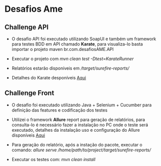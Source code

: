 # Desafios Ame

## Challenge API

- O desafio API foi executado utilizando SoapUI e também um framework para testes BDD em API chamado **Karate**, para visualiza-lo basta importar o projeto maven br.com.desafiosAME.API
- Executar o projeto com _mvn clean test -Dtest=KarateRunner_

- Relatórios estarão disponíveis em _/target/surefire-reports/_

- Detalhes do Karate desponíveis [Aqui](https://github.com/intuit/karate)

## Challenge Front

- O desafio foi executado utilizando Java + Selenium + Cucumber para definição das features e codificação dos testes

- Utilizei o framework **Allure** report para geração de relatórios, para consulta-lo é necessário fazer a instalação no PC onde o teste será executado, detalhes da instalação uso e configuração do Allure disponíveis [Aqui](https://docs.qameta.io/allure/#_installing_a_commandline)
- Para geração do relatório, após a instação do pacote, executar o comando: _allure serve /home/path/to/project/target/surefire-reports/_

- Executar os testes com: _mvn clean install_
